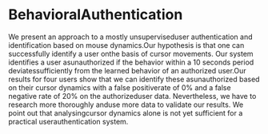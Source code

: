 # BehavioralAuthentication

We  present  an  approach  to  a  mostly  unsuperviseduser authentication and identification based on mouse dynamics.Our  hypothesis  is  that  one  can  successfully  identify  a  user  onthe  basis  of  cursor  movements.  Our  system  identifies  a  user  asunauthorized if the behavior within a 10 seconds period deviatessufficiently  from  the  learned  behavior  of  an  authorized  user.Our  results  for  four  users  show  that  we  can  identify  these  asunauthorized based on their cursor dynamics with a false positiverate  of  0%  and  a  false  negative  rate  of  20%  on  the  authorizeduser data. Nevertheless, we have to research more thoroughly anduse more data to validate our results. We point out that analysingcursor  dynamics  alone  is  not  yet  sufficient  for  a  practical  userauthentication system.
